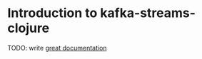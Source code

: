 # Introduction to kafka-streams-clojure

TODO: write [great documentation](http://jacobian.org/writing/what-to-write/)
